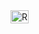 <!DOCTYPE html>
<html>


<img border="0" alt="Ru" src="https://78.media.tumblr.com/8231ea2e6af9eaceb02ed317ac6fc61b/tumblr_pfbvnd3hly1xchmeyo1_1280.jpg" width="29" height="21">
</a>
</p>


</body>
    </html>
  
